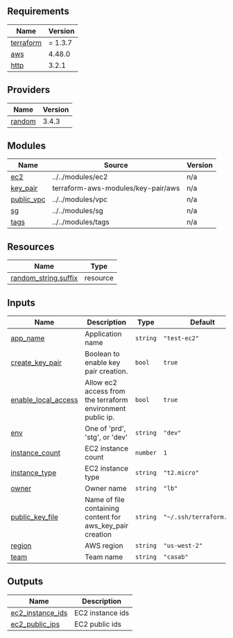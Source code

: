 ## Requirements

| Name | Version |
|------|---------|
| <a name="requirement_terraform"></a> [terraform](#requirement\_terraform) | = 1.3.7 |
| <a name="requirement_aws"></a> [aws](#requirement\_aws) | 4.48.0 |
| <a name="requirement_http"></a> [http](#requirement\_http) | 3.2.1 |

## Providers

| Name | Version |
|------|---------|
| <a name="provider_random"></a> [random](#provider\_random) | 3.4.3 |

## Modules

| Name | Source | Version |
|------|--------|---------|
| <a name="module_ec2"></a> [ec2](#module\_ec2) | ../../modules/ec2 | n/a |
| <a name="module_key_pair"></a> [key\_pair](#module\_key\_pair) | terraform-aws-modules/key-pair/aws | n/a |
| <a name="module_public_vpc"></a> [public\_vpc](#module\_public\_vpc) | ../../modules/vpc | n/a |
| <a name="module_sg"></a> [sg](#module\_sg) | ../../modules/sg | n/a |
| <a name="module_tags"></a> [tags](#module\_tags) | ../../modules/tags | n/a |

## Resources

| Name | Type |
|------|------|
| [random_string.suffix](https://registry.terraform.io/providers/hashicorp/random/latest/docs/resources/string) | resource |

## Inputs

| Name | Description | Type | Default | Required |
|------|-------------|------|---------|:--------:|
| <a name="input_app_name"></a> [app\_name](#input\_app\_name) | Application name | `string` | `"test-ec2"` | no |
| <a name="input_create_key_pair"></a> [create\_key\_pair](#input\_create\_key\_pair) | Boolean to enable key pair creation. | `bool` | `true` | no |
| <a name="input_enable_local_access"></a> [enable\_local\_access](#input\_enable\_local\_access) | Allow ec2 access from the terraform environment public ip. | `bool` | `true` | no |
| <a name="input_env"></a> [env](#input\_env) | One of 'prd', 'stg', or 'dev' | `string` | `"dev"` | no |
| <a name="input_instance_count"></a> [instance\_count](#input\_instance\_count) | EC2 instance count | `number` | `1` | no |
| <a name="input_instance_type"></a> [instance\_type](#input\_instance\_type) | EC2 instance type | `string` | `"t2.micro"` | no |
| <a name="input_owner"></a> [owner](#input\_owner) | Owner name | `string` | `"lb"` | no |
| <a name="input_public_key_file"></a> [public\_key\_file](#input\_public\_key\_file) | Name of file containing content for aws\_key\_pair creation | `string` | `"~/.ssh/terraform.pub"` | no |
| <a name="input_region"></a> [region](#input\_region) | AWS region | `string` | `"us-west-2"` | no |
| <a name="input_team"></a> [team](#input\_team) | Team name | `string` | `"casab"` | no |

## Outputs

| Name | Description |
|------|-------------|
| <a name="output_ec2_instance_ids"></a> [ec2\_instance\_ids](#output\_ec2\_instance\_ids) | EC2 instance ids |
| <a name="output_ec2_public_ips"></a> [ec2\_public\_ips](#output\_ec2\_public\_ips) | EC2 public ids |
